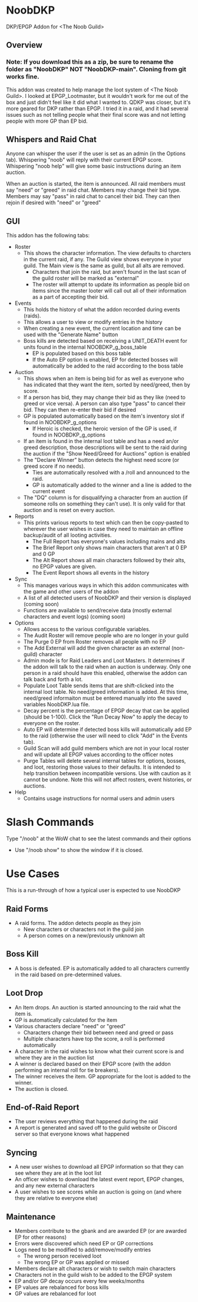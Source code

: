 # NoobDKP
DKP/EPGP Addon for &lt;The Noob Guild>

## Overview

### Note: If you download this as a zip, be sure to rename the folder as "NoobDKP" NOT "NoobDKP-main". Cloning from git works fine.

This addon was created to help manage the loot system of &lt;The Noob Guild>. I looked at EPGP_Lootmaster, but it wouldn't work for me out of the box and just didn't feel like it did what I wanted to. QDKP was closer, but it's more geared for DKP rather than EPGP. I tried it in a raid, and it had several issues such as not telling people what their final score was and not letting people with more GP than EP bid.

## Whispers and Raid Chat
Anyone can whisper the user if the user is set as an admin (in the Options tab). Whispering "noob" will reply with their current EPGP score. Whispering "noob help" will give some basic instructions during an item auction.

When an auction is started, the item is announced. All raid members must say "need" or "greed" in raid chat. Members may change their bid type. Members may say "pass" in raid chat to cancel their bid. They can then rejoin if desired with "need" or "greed"

## GUI
This addon has the following tabs:
- Roster
  - This shows the character information. The view defaults to charcters in the current raid, if any. The Guild view shows everyone in your guild. The Main view is the same as guild, but all alts are removed.
    - Characters that join the raid, but aren't found in the last scan of the guild roster will be marked as "external"
    - The roster will attempt to update its information as people bid on items since the master looter will call out all of their information as a part of accepting their bid.
- Events
  - This holds the history of what the addon recorded during events (raids).
  - This allows a user to view or modify entries in the history
  - When creating a new event, the current location and time can be used with the "Generate Name" button
  - Boss kills are detected based on receiving a UNIT_DEATH event for units found in the internal NOOBDKP_g_boss_table
    - EP is populated based on this boss table
    - If the Auto EP option is enabled, EP for detected bosses will automatically be added to the raid according to the boss table
- Auction
  - This shows when an item is being bid for as well as everyone who has indicated that they want the item, sorted by need/greed, then by score.
  - If a person has bid, they may change their bid as they like (need to greed or vice versa). A person can also type "pass" to cancel their bid. They can then re-enter their bid if desired
  - GP is populated automatically based on the item's inventory slot if found in NOOBDKP_g_options
    - If Heroic is checked, the heroic version of the GP is used, if found in NOOBDKP_g_options
  - If an item is found in the internal loot table and has a need an/or greed description, those descriptions will be sent to the raid during the auction if the "Show Need/Greed for Auctions" option is enabled
  - The "Declare Winner" button detects the highest need score (or greed score if no needs). 
    - Ties are automatically resolved with a /roll and announced to the raid. 
    - GP is automatically added to the winner and a line is added to the current event
  - The "DQ" column is for disqualifying a character from an auction (if someone rolls on something they can't use). It is only valid for that auction and is reset on every auction.
- Reports
  - This prints various reports to text which can then be copy-pasted to wherever the user wishes in case they need to maintain an offline backup/audit of all looting activities.
    - The Full Report has everyone's values including mains and alts
    - The Brief Report only shows main characters that aren't at 0 EP and 0 GP
    - The Alt Report shows all main characters followed by their alts, no EPGP values are given.
    - The Event Report shows all events in the history
- Sync
  - This manages various ways in which this addon communicates with the game and other users of the addon
  - A list of all detected users of NoobDKP and their version is displayed (coming soon)
  - Functions are available to send/receive data (mostly external characters and event logs) (coming soon)
- Options
  - Allows access to the various configurable variables.
  - The Audit Roster will remove people who are no longer in your guild
  - The Purge 0 EP from Roster removes all people with no EP
  - The Add External will add the given character as an external (non-guild) character
  - Admin mode is for Raid Leaders and Loot Masters. It determines if the addon will talk to the raid when an auction is underway. Only one person in a raid should have this enabled, otherwise the addon can talk back and forth a lot.
  - Populate Loot Table sends items that are shift-clicked into the internal loot table. No need/greed information is added. At this time, need/greed informaiton must be entered manually into the saved variables NoobDKP.lua file.
  - Decay percent is the percentage of EPGP decay that can be applied (should be 1-100). Click the "Run Decay Now" to apply the decay to everyone on the roster.
  - Auto EP will determine if detected boss kills will automatically add EP to the raid (otherwise the user will need to click "Add" in the Events tab).
  - Guild Scan will add guild members which are not in your local roster and will update all EPGP values according to the officer notes
  - Purge Tables will delete several internal tables for options, bosses, and loot, restoring those values to their defaults. It is intended to help transition between incompatible versions. Use with caution as it cannot be undone. Note this will not affect rosters, event histories, or auctions.
- Help
  - Contains usage instructions for normal users and admin users

# Slash Commands
Type "/noob" at the WoW chat to see the latest commands and their options
- Use "/noob show" to show the window if it is closed.

# Use Cases
This is a run-through of how a typical user is expected to use NoobDKP

## Raid Forms
- A raid forms. The addon detects people as they join
  - New characters or characters not in the guild join
  - A person comes on a new/previously unknown alt

## Boss Kill
- A boss is defeated. EP is automatically added to all characters currently in the raid based on pre-determined values.

## Loot Drop
- An Item drops. An auction is started announcing to the raid what the item is.
- GP is automatically calculated for the item
- Various characters declare "need" or "greed"
  - Characters change their bid between need and greed or pass
  - Multiple characters have top the score, a roll is performed automatically
- A character in the raid wishes to know what their current score is and where they are in the auction list
- A winner is declared based on their EPGP score (with the addon performing an internal roll for tie breakers).
- The winner receives the item. GP appropriate for the loot is added to the winner.
- The auction is closed.

## End-of-Raid Report
- The user reviews everything that happened during the raid
- A report is generated and saved off to the guild website or Discord server so that everyone knows what happened

## Syncing
- A new user wishes to download all EPGP information so that they can see where they are at in the loot list
- An officer wishes to download the latest event report, EPGP changes, and any new external characters
- A user wishes to see scores while an auction is going on (and where they are relative to everyone else)

## Maintenance
- Members contribute to the gbank and are awarded EP (or are awarded EP for other reasons)
- Errors were discovered which need EP or GP corrections
- Logs need to be modified to add/remove/modify entries
  - The wrong person received loot
  - The wrong EP or GP was applied or missed
- Members declare alt characters or wish to switch main characters
- Characters not in the guild wish to be added to the EPGP system
- EP and/or GP decay occurs every few weeks/months
- EP values are rebalanced for boss kills
- GP values are rebalanced for loot